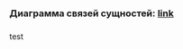 ### Диаграмма связей сущностей: [link](https://app.diagrams.net/#G10DeDXEadpn_-EfGiTOB74pItqTzQy7G_#%7B%22pageId%22%3A%22R2lEEEUBdFMjLlhIrx00%22%7D)
### 

test

